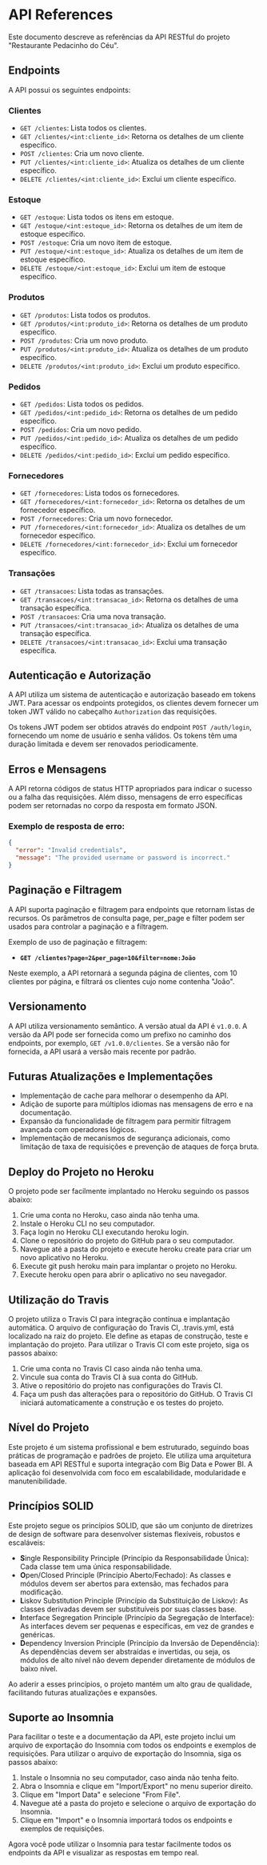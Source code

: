 # API References

Este documento descreve as referências da API RESTful do projeto "Restaurante Pedacinho do Céu".


## Endpoints

A API possui os seguintes endpoints:

### Clientes

- `GET /clientes`: Lista todos os clientes.
- `GET /clientes/<int:cliente_id>`: Retorna os detalhes de um cliente específico.
- `POST /clientes`: Cria um novo cliente.
- `PUT /clientes/<int:cliente_id>`: Atualiza os detalhes de um cliente específico.
- `DELETE /clientes/<int:cliente_id>`: Exclui um cliente específico.

### Estoque

- `GET /estoque`: Lista todos os itens em estoque.
- `GET /estoque/<int:estoque_id>`: Retorna os detalhes de um item de estoque específico.
- `POST /estoque`: Cria um novo item de estoque.
- `PUT /estoque/<int:estoque_id>`: Atualiza os detalhes de um item de estoque específico.
- `DELETE /estoque/<int:estoque_id>`: Exclui um item de estoque específico.

### Produtos

- `GET /produtos`: Lista todos os produtos.
- `GET /produtos/<int:produto_id>`: Retorna os detalhes de um produto específico.
- `POST /produtos`: Cria um novo produto.
- `PUT /produtos/<int:produto_id>`: Atualiza os detalhes de um produto específico.
- `DELETE /produtos/<int:produto_id>`: Exclui um produto específico.

### Pedidos

- `GET /pedidos`: Lista todos os pedidos.
- `GET /pedidos/<int:pedido_id>`: Retorna os detalhes de um pedido específico.
- `POST /pedidos`: Cria um novo pedido.
- `PUT /pedidos/<int:pedido_id>`: Atualiza os detalhes de um pedido específico.
- `DELETE /pedidos/<int:pedido_id>`: Exclui um pedido específico.

### Fornecedores

- `GET /fornecedores`: Lista todos os fornecedores.
- `GET /fornecedores/<int:fornecedor_id>`: Retorna os detalhes de um fornecedor específico.
- `POST /fornecedores`: Cria um novo fornecedor.
- `PUT /fornecedores/<int:fornecedor_id>`: Atualiza os detalhes de um fornecedor específico.
- `DELETE /fornecedores/<int:fornecedor_id>`: Exclui um fornecedor específico.

### Transações

- `GET /transacoes`: Lista todas as transações.
- `GET /transacoes/<int:transacao_id>`: Retorna os detalhes de uma transação específica.
- `POST /transacoes`: Cria uma nova transação.
- `PUT /transacoes/<int:transacao_id>`: Atualiza os detalhes de uma transação específica.
- `DELETE /transacoes/<int:transacao_id>`: Exclui uma transação específica.


## Autenticação e Autorização

A API utiliza um sistema de autenticação e autorização baseado em tokens JWT. Para acessar os endpoints protegidos, os clientes devem fornecer um token JWT válido no cabeçalho `Authorization` das requisições.

Os tokens JWT podem ser obtidos através do endpoint `POST /auth/login`, fornecendo um nome de usuário e senha válidos. Os tokens têm uma duração limitada e devem ser renovados periodicamente.


## Erros e Mensagens

A API retorna códigos de status HTTP apropriados para indicar o sucesso ou a falha das requisições. Além disso, mensagens de erro específicas podem ser retornadas no corpo da resposta em formato JSON.

### Exemplo de resposta de erro:

```json
{
  "error": "Invalid credentials",
  "message": "The provided username or password is incorrect."
}
```


## Paginação e Filtragem

A API suporta paginação e filtragem para endpoints que retornam listas de recursos. Os parâmetros de consulta page, per_page e filter podem ser usados para controlar a paginação e a filtragem.

Exemplo de uso de paginação e filtragem:

* **`GET /clientes?page=2&per_page=10&filter=nome:João`**

Neste exemplo, a API retornará a segunda página de clientes, com 10 clientes por página, e filtrará os clientes cujo nome contenha "João".


## Versionamento

A API utiliza versionamento semântico. A versão atual da API é `v1.0.0`. A versão da API pode ser fornecida como um prefixo no caminho dos endpoints, por exemplo, `GET /v1.0.0/clientes`. Se a versão não for fornecida, a API usará a versão mais recente por padrão.


## Futuras Atualizações e Implementações

* Implementação de cache para melhorar o desempenho da API.
* Adição de suporte para múltiplos idiomas nas mensagens de erro e na documentação.
* Expansão da funcionalidade de filtragem para permitir filtragem avançada com operadores lógicos.
* Implementação de mecanismos de segurança adicionais, como limitação de taxa de requisições e prevenção de ataques de força bruta.


## Deploy do Projeto no Heroku

O projeto pode ser facilmente implantado no Heroku seguindo os passos abaixo:

1. Crie uma conta no Heroku, caso ainda não tenha uma.
2. Instale o Heroku CLI no seu computador.
3. Faça login no Heroku CLI executando heroku login.
4. Clone o repositório do projeto do GitHub para o seu computador.
5. Navegue até a pasta do projeto e execute heroku create para criar um novo aplicativo no Heroku.
6. Execute git push heroku main para implantar o projeto no Heroku.
7. Execute heroku open para abrir o aplicativo no seu navegador.


## Utilização do Travis

O projeto utiliza o Travis CI para integração contínua e implantação automática. O arquivo de configuração do Travis CI, .travis.yml, está localizado na raiz do projeto. Ele define as etapas de construção, teste e implantação do projeto. Para utilizar o Travis CI com este projeto, siga os passos abaixo:

1. Crie uma conta no Travis CI caso ainda não tenha uma.
2. Vincule sua conta do Travis CI à sua conta do GitHub.
3. Ative o repositório do projeto nas configurações do Travis CI.
4. Faça um push das alterações para o repositório do GitHub. O Travis CI iniciará automaticamente a construção e os testes do projeto.


## Nível do Projeto

Este projeto é um sistema profissional e bem estruturado, seguindo boas práticas de programação e padrões de projeto. Ele utiliza uma arquitetura baseada em API RESTful e suporta integração com Big Data e Power BI. A aplicação foi desenvolvida com foco em escalabilidade, modularidade e manutenibilidade.


## Princípios SOLID

Este projeto segue os princípios SOLID, que são um conjunto de diretrizes de design de software para desenvolver sistemas flexíveis, robustos e escaláveis:

* **S**ingle Responsibility Principle (Princípio da Responsabilidade Única): Cada classe tem uma única responsabilidade.
* **O**pen/Closed Principle (Princípio Aberto/Fechado): As classes e módulos devem ser abertos para extensão, mas fechados para modificação.
* **L**iskov Substitution Principle (Princípio da Substituição de Liskov): As classes derivadas devem ser substituíveis por suas classes base.
* **I**nterface Segregation Principle (Princípio da Segregação de Interface): As interfaces devem ser pequenas e específicas, em vez de grandes e genéricas.
* **D**ependency Inversion Principle (Princípio da Inversão de Dependência): As dependências devem ser abstraídas e invertidas, ou seja, os módulos de alto nível não devem depender diretamente de módulos de baixo nível.

Ao aderir a esses princípios, o projeto mantém um alto grau de qualidade, facilitando futuras atualizações e expansões.


## Suporte ao Insomnia

Para facilitar o teste e a documentação da API, este projeto inclui um arquivo de exportação do Insomnia com todos os endpoints e exemplos de requisições. Para utilizar o arquivo de exportação do Insomnia, siga os passos abaixo:

1. Instale o Insomnia no seu computador, caso ainda não tenha feito.
2. Abra o Insomnia e clique em "Import/Export" no menu superior direito.
3. Clique em "Import Data" e selecione "From File".
4. Navegue até a pasta do projeto e selecione o arquivo de exportação do Insomnia.
5. Clique em "Import" e o Insomnia importará todos os endpoints e exemplos de requisições.

Agora você pode utilizar o Insomnia para testar facilmente todos os endpoints da API e visualizar as respostas em tempo real.